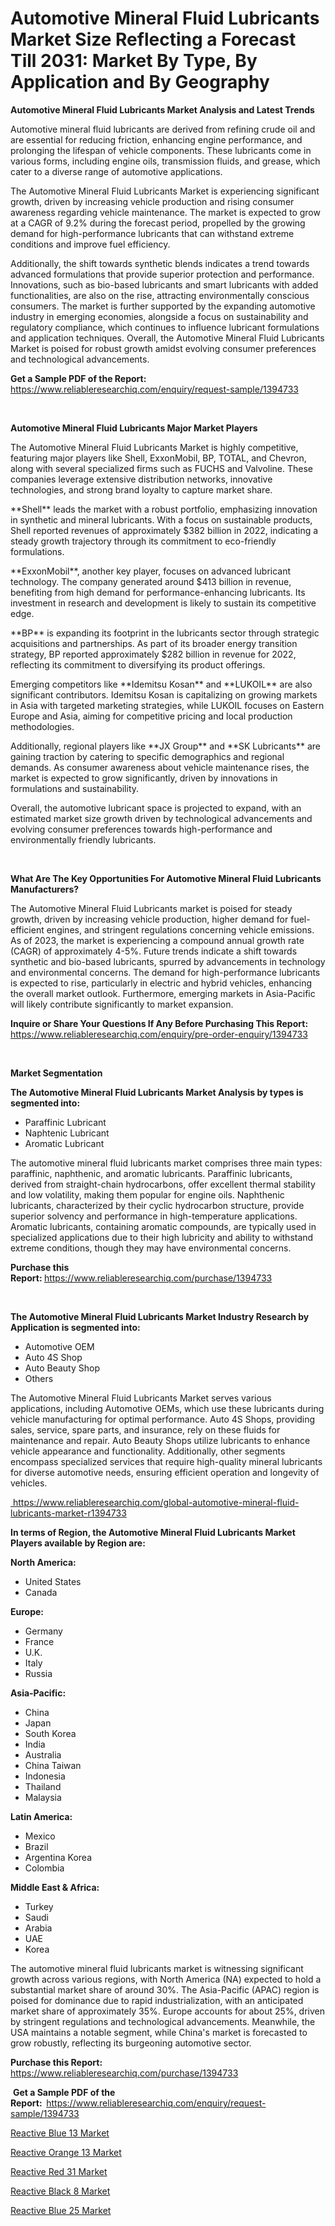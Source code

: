 <p><h1>Automotive Mineral Fluid Lubricants Market Size Reflecting a Forecast Till 2031: Market By Type, By Application and By Geography</h1></p><p><strong>Automotive Mineral Fluid Lubricants Market Analysis and Latest Trends</strong></p>
<p><p>Automotive mineral fluid lubricants are derived from refining crude oil and are essential for reducing friction, enhancing engine performance, and prolonging the lifespan of vehicle components. These lubricants come in various forms, including engine oils, transmission fluids, and grease, which cater to a diverse range of automotive applications.</p><p>The Automotive Mineral Fluid Lubricants Market is experiencing significant growth, driven by increasing vehicle production and rising consumer awareness regarding vehicle maintenance. The market is expected to grow at a CAGR of 9.2% during the forecast period, propelled by the growing demand for high-performance lubricants that can withstand extreme conditions and improve fuel efficiency. </p><p>Additionally, the shift towards synthetic blends indicates a trend towards advanced formulations that provide superior protection and performance. Innovations, such as bio-based lubricants and smart lubricants with added functionalities, are also on the rise, attracting environmentally conscious consumers. The market is further supported by the expanding automotive industry in emerging economies, alongside a focus on sustainability and regulatory compliance, which continues to influence lubricant formulations and application techniques. Overall, the Automotive Mineral Fluid Lubricants Market is poised for robust growth amidst evolving consumer preferences and technological advancements.</p></p>
<p><strong>Get a Sample PDF of the Report:&nbsp;</strong> <a href="https://www.reliableresearchiq.com/enquiry/request-sample/1394733?utm_campaign=1129&utm_medium=2&utm_source=Github&utm_content=ia&utm_term=26122024&utm_id=automotive-mineral-fluid-lubricants">https://www.reliableresearchiq.com/enquiry/request-sample/1394733</a></p>
<p>&nbsp;</p>
<p><strong>Automotive Mineral Fluid Lubricants Major Market Players</strong></p>
<p><p>The Automotive Mineral Fluid Lubricants Market is highly competitive, featuring major players like Shell, ExxonMobil, BP, TOTAL, and Chevron, along with several specialized firms such as FUCHS and Valvoline. These companies leverage extensive distribution networks, innovative technologies, and strong brand loyalty to capture market share.</p><p>**Shell** leads the market with a robust portfolio, emphasizing innovation in synthetic and mineral lubricants. With a focus on sustainable products, Shell reported revenues of approximately $382 billion in 2022, indicating a steady growth trajectory through its commitment to eco-friendly formulations.</p><p>**ExxonMobil**, another key player, focuses on advanced lubricant technology. The company generated around $413 billion in revenue, benefiting from high demand for performance-enhancing lubricants. Its investment in research and development is likely to sustain its competitive edge.</p><p>**BP** is expanding its footprint in the lubricants sector through strategic acquisitions and partnerships. As part of its broader energy transition strategy, BP reported approximately $282 billion in revenue for 2022, reflecting its commitment to diversifying its product offerings.</p><p>Emerging competitors like **Idemitsu Kosan** and **LUKOIL** are also significant contributors. Idemitsu Kosan is capitalizing on growing markets in Asia with targeted marketing strategies, while LUKOIL focuses on Eastern Europe and Asia, aiming for competitive pricing and local production methodologies.</p><p>Additionally, regional players like **JX Group** and **SK Lubricants** are gaining traction by catering to specific demographics and regional demands. As consumer awareness about vehicle maintenance rises, the market is expected to grow significantly, driven by innovations in formulations and sustainability.</p><p>Overall, the automotive lubricant space is projected to expand, with an estimated market size growth driven by technological advancements and evolving consumer preferences towards high-performance and environmentally friendly lubricants.</p></p>
<p>&nbsp;</p>
<p><strong>What Are The Key Opportunities For Automotive Mineral Fluid Lubricants Manufacturers?</strong></p>
<p><p>The Automotive Mineral Fluid Lubricants market is poised for steady growth, driven by increasing vehicle production, higher demand for fuel-efficient engines, and stringent regulations concerning vehicle emissions. As of 2023, the market is experiencing a compound annual growth rate (CAGR) of approximately 4-5%. Future trends indicate a shift towards synthetic and bio-based lubricants, spurred by advancements in technology and environmental concerns. The demand for high-performance lubricants is expected to rise, particularly in electric and hybrid vehicles, enhancing the overall market outlook. Furthermore, emerging markets in Asia-Pacific will likely contribute significantly to market expansion.</p></p>
<p><strong>Inquire or Share Your Questions If Any Before Purchasing This Report:</strong> <a href="https://www.reliableresearchiq.com/enquiry/pre-order-enquiry/1394733?utm_campaign=1129&utm_medium=2&utm_source=Github&utm_content=ia&utm_term=26122024&utm_id=automotive-mineral-fluid-lubricants">https://www.reliableresearchiq.com/enquiry/pre-order-enquiry/1394733</a></p>
<p>&nbsp;</p>
<p><strong>Market Segmentation</strong></p>
<p><strong>The Automotive Mineral Fluid Lubricants Market Analysis by types is segmented into:</strong></p>
<p><ul><li>Paraffinic Lubricant</li><li>Naphtenic Lubricant</li><li>Aromatic Lubricant</li></ul></p>
<p><p>The automotive mineral fluid lubricants market comprises three main types: paraffinic, naphthenic, and aromatic lubricants. Paraffinic lubricants, derived from straight-chain hydrocarbons, offer excellent thermal stability and low volatility, making them popular for engine oils. Naphthenic lubricants, characterized by their cyclic hydrocarbon structure, provide superior solvency and performance in high-temperature applications. Aromatic lubricants, containing aromatic compounds, are typically used in specialized applications due to their high lubricity and ability to withstand extreme conditions, though they may have environmental concerns.</p></p>
<p><strong>Purchase this Report:&nbsp;</strong><a href="https://www.reliableresearchiq.com/purchase/1394733?utm_campaign=1129&utm_medium=2&utm_source=Github&utm_content=ia&utm_term=26122024&utm_id=automotive-mineral-fluid-lubricants">https://www.reliableresearchiq.com/purchase/1394733</a></p>
<p>&nbsp;</p>
<p><strong>The Automotive Mineral Fluid Lubricants Market Industry Research by Application is segmented into:</strong></p>
<p><ul><li>Automotive OEM</li><li>Auto 4S Shop</li><li>Auto Beauty Shop</li><li>Others</li></ul></p>
<p><p>The Automotive Mineral Fluid Lubricants Market serves various applications, including Automotive OEMs, which use these lubricants during vehicle manufacturing for optimal performance. Auto 4S Shops, providing sales, service, spare parts, and insurance, rely on these fluids for maintenance and repair. Auto Beauty Shops utilize lubricants to enhance vehicle appearance and functionality. Additionally, other segments encompass specialized services that require high-quality mineral lubricants for diverse automotive needs, ensuring efficient operation and longevity of vehicles.</p></p>
<p><a href="https://www.reliableresearchiq.com/global-automotive-mineral-fluid-lubricants-market-r1394733?utm_campaign=1129&utm_medium=2&utm_source=Github&utm_content=ia&utm_term=26122024&utm_id=automotive-mineral-fluid-lubricants">&nbsp;https://www.reliableresearchiq.com/global-automotive-mineral-fluid-lubricants-market-r1394733</a></p>
<p><strong>In terms of Region, the Automotive Mineral Fluid Lubricants Market Players available by Region are:</strong></p>
<p>
    <p> <strong> North America: </strong>
        <ul>
            <li>United States</li>
            <li>Canada</li>
        </ul>
        </p> 
    <p> <strong> Europe: </strong>
        <ul>
            <li>Germany</li>
            <li>France</li>
            <li>U.K.</li>
            <li>Italy</li>
            <li>Russia</li>
        </ul>
        </p> 
    <p> <strong> Asia-Pacific: </strong>
        <ul>
            <li>China</li>
            <li>Japan</li>
            <li>South Korea</li>
            <li>India</li>
            <li>Australia</li>
            <li>China Taiwan</li>
            <li>Indonesia</li>
            <li>Thailand</li>
            <li>Malaysia</li>
        </ul>
        </p> 
    <p> <strong> Latin America: </strong>
        <ul>
            <li>Mexico</li>
            <li>Brazil</li>
            <li>Argentina Korea</li>
            <li>Colombia</li>
        </ul>
        </p> 
    <p> <strong> Middle East & Africa: </strong>
        <ul>
            <li>Turkey</li>
            <li>Saudi</li>
            <li>Arabia</li>
            <li>UAE</li>
            <li>Korea</li>
        </ul>
    </p>
    </p>
<p><p>The automotive mineral fluid lubricants market is witnessing significant growth across various regions, with North America (NA) expected to hold a substantial market share of around 30%. The Asia-Pacific (APAC) region is poised for dominance due to rapid industrialization, with an anticipated market share of approximately 35%. Europe accounts for about 25%, driven by stringent regulations and technological advancements. Meanwhile, the USA maintains a notable segment, while China's market is forecasted to grow robustly, reflecting its burgeoning automotive sector.</p></p>
<p><strong>Purchase this Report: </strong><a href="https://www.reliableresearchiq.com/purchase/1394733?utm_campaign=1129&utm_medium=2&utm_source=Github&utm_content=ia&utm_term=26122024&utm_id=automotive-mineral-fluid-lubricants">https://www.reliableresearchiq.com/purchase/1394733</a></p>
<p>&nbsp;<strong>Get a Sample PDF of the Report:&nbsp;&nbsp;</strong><a href="https://www.reliableresearchiq.com/enquiry/request-sample/1394733?utm_campaign=1129&utm_medium=2&utm_source=Github&utm_content=ia&utm_term=26122024&utm_id=automotive-mineral-fluid-lubricants">https://www.reliableresearchiq.com/enquiry/request-sample/1394733</a></p>
<p><strong></strong></p>
<p><p><a href="https://www.linkedin.com/pulse/c-glance-reports-anmec?utm_campaign=1129&utm_medium=2&utm_source=Github&utm_content=ia&utm_term=26122024&utm_id=automotive-mineral-fluid-lubricants">Reactive Blue 13 Market</a></p><p><a href="https://www.linkedin.com/pulse/reactive-orange-13-market-dynamics-2024-2031-projected-44-uekpf?utm_campaign=1129&utm_medium=2&utm_source=Github&utm_content=ia&utm_term=26122024&utm_id=automotive-mineral-fluid-lubricants">Reactive Orange 13 Market</a></p><p><a href="https://www.linkedin.com/pulse/forecast-of78-cagr-study-reactive-red-31-market-analysis-8cnxf?utm_campaign=1129&utm_medium=2&utm_source=Github&utm_content=ia&utm_term=26122024&utm_id=automotive-mineral-fluid-lubricants">Reactive Red 31 Market</a></p><p><a href="https://www.linkedin.com/pulse/c-glance-reports-anmec?utm_campaign=1129&utm_medium=2&utm_source=Github&utm_content=ia&utm_term=26122024&utm_id=automotive-mineral-fluid-lubricants">Reactive Black 8 Market</a></p><p><a href="https://www.linkedin.com/pulse/c-glance-reports-anmec?utm_campaign=1129&utm_medium=2&utm_source=Github&utm_content=ia&utm_term=26122024&utm_id=automotive-mineral-fluid-lubricants">Reactive Blue 25 Market</a></p></p>